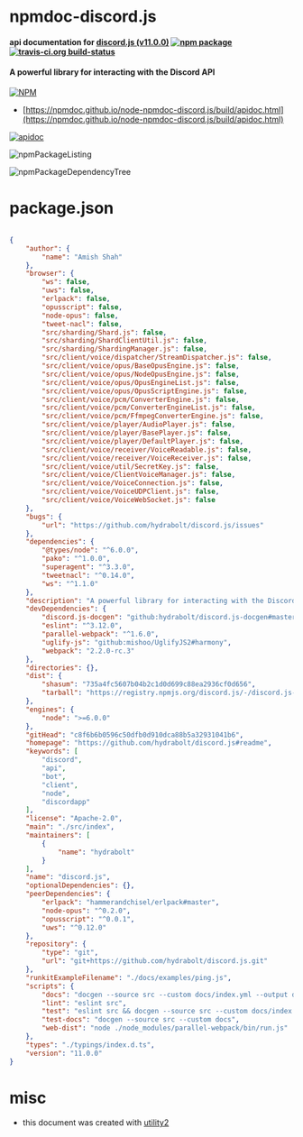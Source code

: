 # npmdoc-discord.js

#### api documentation for  [discord.js (v11.0.0)](https://github.com/hydrabolt/discord.js#readme)  [![npm package](https://img.shields.io/npm/v/npmdoc-discord.js.svg?style=flat-square)](https://www.npmjs.org/package/npmdoc-discord.js) [![travis-ci.org build-status](https://api.travis-ci.org/npmdoc/node-npmdoc-discord.js.svg)](https://travis-ci.org/npmdoc/node-npmdoc-discord.js)

#### A powerful library for interacting with the Discord API

[![NPM](https://nodei.co/npm/discord.js.png?downloads=true&downloadRank=true&stars=true)](https://www.npmjs.com/package/discord.js)

- [https://npmdoc.github.io/node-npmdoc-discord.js/build/apidoc.html](https://npmdoc.github.io/node-npmdoc-discord.js/build/apidoc.html)

[![apidoc](https://npmdoc.github.io/node-npmdoc-discord.js/build/screenCapture.buildCi.browser.%252Ftmp%252Fbuild%252Fapidoc.html.png)](https://npmdoc.github.io/node-npmdoc-discord.js/build/apidoc.html)

![npmPackageListing](https://npmdoc.github.io/node-npmdoc-discord.js/build/screenCapture.npmPackageListing.svg)

![npmPackageDependencyTree](https://npmdoc.github.io/node-npmdoc-discord.js/build/screenCapture.npmPackageDependencyTree.svg)



# package.json

```json

{
    "author": {
        "name": "Amish Shah"
    },
    "browser": {
        "ws": false,
        "uws": false,
        "erlpack": false,
        "opusscript": false,
        "node-opus": false,
        "tweet-nacl": false,
        "src/sharding/Shard.js": false,
        "src/sharding/ShardClientUtil.js": false,
        "src/sharding/ShardingManager.js": false,
        "src/client/voice/dispatcher/StreamDispatcher.js": false,
        "src/client/voice/opus/BaseOpusEngine.js": false,
        "src/client/voice/opus/NodeOpusEngine.js": false,
        "src/client/voice/opus/OpusEngineList.js": false,
        "src/client/voice/opus/OpusScriptEngine.js": false,
        "src/client/voice/pcm/ConverterEngine.js": false,
        "src/client/voice/pcm/ConverterEngineList.js": false,
        "src/client/voice/pcm/FfmpegConverterEngine.js": false,
        "src/client/voice/player/AudioPlayer.js": false,
        "src/client/voice/player/BasePlayer.js": false,
        "src/client/voice/player/DefaultPlayer.js": false,
        "src/client/voice/receiver/VoiceReadable.js": false,
        "src/client/voice/receiver/VoiceReceiver.js": false,
        "src/client/voice/util/SecretKey.js": false,
        "src/client/voice/ClientVoiceManager.js": false,
        "src/client/voice/VoiceConnection.js": false,
        "src/client/voice/VoiceUDPClient.js": false,
        "src/client/voice/VoiceWebSocket.js": false
    },
    "bugs": {
        "url": "https://github.com/hydrabolt/discord.js/issues"
    },
    "dependencies": {
        "@types/node": "^6.0.0",
        "pako": "^1.0.0",
        "superagent": "^3.3.0",
        "tweetnacl": "^0.14.0",
        "ws": "^1.1.0"
    },
    "description": "A powerful library for interacting with the Discord API",
    "devDependencies": {
        "discord.js-docgen": "github:hydrabolt/discord.js-docgen#master",
        "eslint": "^3.12.0",
        "parallel-webpack": "^1.6.0",
        "uglify-js": "github:mishoo/UglifyJS2#harmony",
        "webpack": "2.2.0-rc.3"
    },
    "directories": {},
    "dist": {
        "shasum": "735a4fc5607b04b2c1d0d699c88ea2936cf0d656",
        "tarball": "https://registry.npmjs.org/discord.js/-/discord.js-11.0.0.tgz"
    },
    "engines": {
        "node": ">=6.0.0"
    },
    "gitHead": "c8f6b6b0596c50dfb0d910dca88b5a32931041b6",
    "homepage": "https://github.com/hydrabolt/discord.js#readme",
    "keywords": [
        "discord",
        "api",
        "bot",
        "client",
        "node",
        "discordapp"
    ],
    "license": "Apache-2.0",
    "main": "./src/index",
    "maintainers": [
        {
            "name": "hydrabolt"
        }
    ],
    "name": "discord.js",
    "optionalDependencies": {},
    "peerDependencies": {
        "erlpack": "hammerandchisel/erlpack#master",
        "node-opus": "^0.2.0",
        "opusscript": "^0.0.1",
        "uws": "^0.12.0"
    },
    "repository": {
        "type": "git",
        "url": "git+https://github.com/hydrabolt/discord.js.git"
    },
    "runkitExampleFilename": "./docs/examples/ping.js",
    "scripts": {
        "docs": "docgen --source src --custom docs/index.yml --output docs/docs.json",
        "lint": "eslint src",
        "test": "eslint src && docgen --source src --custom docs/index.yml",
        "test-docs": "docgen --source src --custom docs",
        "web-dist": "node ./node_modules/parallel-webpack/bin/run.js"
    },
    "types": "./typings/index.d.ts",
    "version": "11.0.0"
}
```



# misc
- this document was created with [utility2](https://github.com/kaizhu256/node-utility2)
